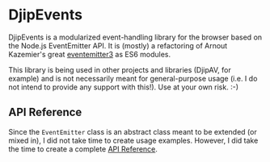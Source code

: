 # DjipEvents

DjipEvents is a modularized event-handling library for the browser based on the Node.js EventEmitter 
API. It is (mostly) a refactoring of Arnout Kazemier's great
[eventemitter3](https://github.com/primus/eventemitter3) as ES6 modules.

This library is being used in other projects and libraries (DjipAV, for example) and is not 
necessarily meant for general-purpose usage (i.e. I do not intend to provide any support with 
this!). Use at your own risk. :-)

## API Reference

Since the `EventEmitter` class is an abstract class meant to be extended (or mixed in), I did not 
take time to create usage examples. However, I did take the time to create a complete 
[API Reference](https://djipco.github.io/djipevents/).
